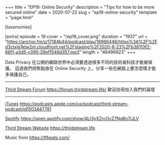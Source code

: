 +++
title = "EP19: Online Security"
description = "Tips for how to be more secured online"
date = 2020-07-22
slug = "ep19-online-security"
template = "page.html"

[taxonomies]

[extra]
episode = 19
cover = "/ep19_cover.png"
duration = "1937"
url = "https://anchor.fm/s/17184b44/podcast/play/16966446/https%3A%2F%2Fd3ctxlq1ktw2nl.cloudfront.net%2Fstaging%2F2020-6-23%2Fb38113f2-66f1-a3d5-c095-29ef1546d357.mp3"
length = "46496823"
+++

Data Privacy 在公開的網路世界中必須要透過很多不同的技術或科技才能被保護。
這週我們把焦點放在 Online Security 上，分享一些在網路上要怎麼樣才能多保護自己。

<!-- more -->

---

[Third Stream Forum](https://forum.thirdstream.life/)
https://forum.thirdstream.life/
歡迎註冊加入我們的論壇

---

[iTunes](https://podcasts.apple.com/us/podcast/third-stream-podcast/id1503447781)
https://podcasts.apple.com/us/podcast/third-stream-podcast/id1503447781

[Spotify](https://open.spotify.com/show/4Lt3yXZrcOvZ7NgBn7iJLV)
https://open.spotify.com/show/4Lt3yXZrcOvZ7NgBn7iJLV

[Third Stream Website](https://thirdstream.life)
https://thirdstream.life

Music from https://tfbeats.com/


